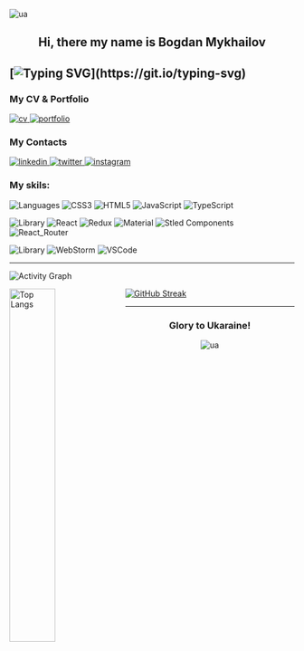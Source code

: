![ua](https://user-images.githubusercontent.com/91826635/180766944-99437235-673e-461a-969a-16833c2b81d3.png)

<h2 align='center' dir='auto'>Hi, there my name is Bogdan Mykhailov</h2>

[![Typing SVG](https://readme-typing-svg.demolab.com?font=Press+Start+2P&size=24&pause=1&color=FFB387&center=true&vCenter=true&multiline=true&repeat=false&width=1080&height=80&lines=I%E2%80%99m+a+goal-oriented+developer+focused+on;Front-End+development+using+React%2C+Redux%2C+TS.)](https://git.io/typing-svg)
---

 ### My CV & Portfolio
 
<a href='https://drive.google.com/file/d/12MYgIoOR0-EPpMBlwq5m2p4Sjbxl2GPF/view?usp=share_link' rel='nofollow'>
<img src="https://img.shields.io/badge/CV-1d4350?style=for-the-badge&logo=CV&logoColor=FFB387" alt="cv">
</a>

<a href='https://bogdan-mykhailov.github.io/myPortfolio/' rel='nofollow'>
<img src="https://img.shields.io/badge/Portfolio-1d4350?style=for-the-badge&logo=Portfolio&logoColor=FFB387" alt="portfolio">
</a>

 ### My Contacts
 
<a href='https://www.linkedin.com/in/bogdan-mykhailov/' rel='nofollow'>
<img src="https://img.shields.io/badge/LinkedIn-1d4350?style=for-the-badge&logo=linkedin&logoColor=white" alt="linkedin">
</a>
<a href='https://twitter.com/bogdanmykhailov' rel='nofollow'>
<img src="https://img.shields.io/badge/Twitter-1d4350?style=for-the-badge&logo=twitter&logoColor=white" alt="twitter">
</a>
<a href='https://www.instagram.com/bogdan_mykhailov/' rel='nofollow'>
<img src="https://img.shields.io/badge/Instagram-1d4350?style=for-the-badge&logo=instagram&logoColor=white" alt="instagram">
</a>
 
### My skils:

<img src="https://img.shields.io/badge/Languages_:-1d4350?style=for-the-badge&logo=Languages&logoColor=FFB387" alt="Languages"> <img src="https://img.shields.io/badge/CSS3-1d4350?style=for-the-badge&logo=css3&logoColor=white" alt="CSS3"> <img src="https://img.shields.io/badge/HTML5-1d4350?style=for-the-badge&logo=html5&logoColor=white" alt="HTML5"> <img src="https://img.shields.io/badge/JavaScript-1d4350?style=for-the-badge&logo=javascript&logoColor=white" alt="JavaScript"> <img src="https://img.shields.io/badge/TypeScript-1d4350?style=for-the-badge&logo=typescript&logoColor=white" alt="TypeScript">

<img src="https://img.shields.io/badge/Libraries_:-1d4350?style=for-the-badge&logo=Libraries&logoColor=FFB387" alt="Library"> <img src="https://img.shields.io/badge/React-1d4350?style=for-the-badge&logo=react&logoColor=white" alt="React"> <img src="https://img.shields.io/badge/Redux-1d4350?style=for-the-badge&logo=redux&logoColor=white" alt="Redux"> <img src="https://img.shields.io/badge/Material%20UI-1d4350?style=for-the-badge&logo=mui&logoColor=white" alt="Material"> <img src="https://img.shields.io/badge/styled--components-1d4350?style=for-the-badge&logo=styled-components&logoColor=white" alt="Stled Components"> <img src="https://img.shields.io/badge/React_Router-1d4350?style=for-the-badge&logo=react-router&logoColor=white" alt="React_Router">

<img src="https://img.shields.io/badge/IDE_:-1d4350?style=for-the-badge&logo=IDE&logoColor=FFB387" alt="Library"> <img src="https://img.shields.io/badge/WebStorm-1d4350?style=for-the-badge&logo=WebStorm&logoColor=white" alt="WebStorm"> <img src="https://img.shields.io/badge/VSCode-1d4350?style=for-the-badge&logo=visual%20studio%20code&logoColor=white" alt="VSCode">

___

![Activity Graph](https://github-readme-activity-graph.cyclic.app/graph?username=Bogdan-Mykhailov&theme=onedark&hide_border=true&bg_color=282c34&color=e3be79&line=e3be79&point=df6d74&hide_border=true)

<img align="left" alt="Top Langs" width="40%" src="https://github-readme-stats.vercel.app/api/top-langs/?username=Bogdan-Mykhailov&layout=compact&hide_border=true&theme=onedark"> [![GitHub Streak](https://streak-stats.demolab.com?user=Bogdan-Mykhailov&theme=onedark&hide_border=true&date_format=M%20j%5B%2C%20Y%5D&mode=weekly)](https://git.io/streak-stats)
___

<div align='center'>

<h3>Glory to Ukaraine!</h3>
 
![ua](https://user-images.githubusercontent.com/91826635/180657972-20a1444b-d558-4823-8b13-99419fdef67b.png)

</div>
